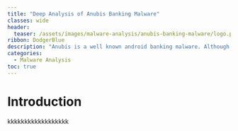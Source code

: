 ```yaml
---
title: "Deep Analysis of Anubis Banking Malware"
classes: wide
header:
  teaser: /assets/images/malware-analysis/anubis-banking-malware/logo.png
ribbon: DodgerBlue
description: "Anubis is a well known android banking malware. Although it hasn't been around for long, it had..."
categories:
  - Malware Analysis
toc: true
---
```


# Introduction

kkkkkkkkkkkkkkkkkk
